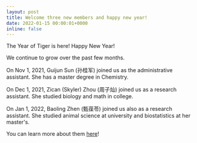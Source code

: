```yaml
---
layout: post
title: Welcome three new members and happy new year!
date: 2022-01-15 00:00:01+0000
inline: false
---
```


The Year of Tiger is here! Happy New Year!

We continue to grow over the past few months.

On Nov 1, 2021, Guijun Sun (孙桂军) joined us as the administrative assistant. She has a master degree in Chemistry.

On Dec 1, 2021, Zican (Skyler) Zhou (周子灿) joined us as a research assistant. She studied biology and math in college.

On Jan 1, 2022, Baoling Zhen (甄葆苓) joined us also as a research assistant. She studied animal science at university and biostatistics at her master's.

You can learn more about them [here](/team/)!